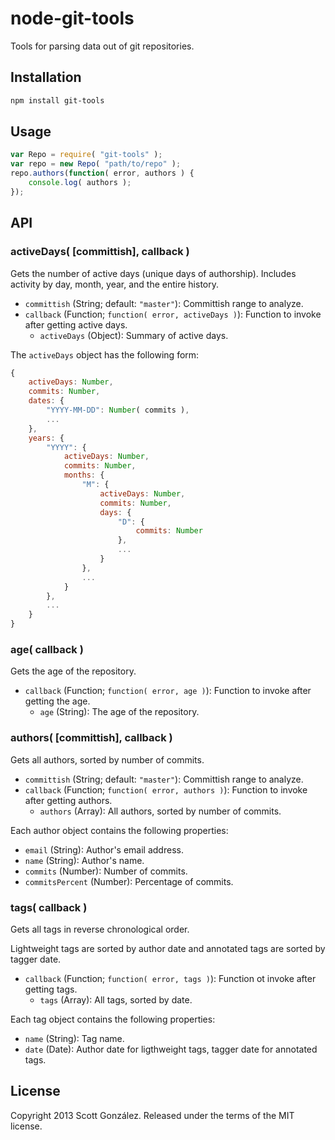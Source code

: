 # node-git-tools

Tools for parsing data out of git repositories.

## Installation

```sh
npm install git-tools
```

## Usage

```js
var Repo = require( "git-tools" );
var repo = new Repo( "path/to/repo" );
repo.authors(function( error, authors ) {
	console.log( authors );
});
```



## API

### activeDays( [committish], callback )

Gets the number of active days (unique days of authorship). Includes activity
by day, month, year, and the entire history.

* `committish` (String; default: `"master"`): Committish range to analyze.
* `callback` (Function; `function( error, activeDays )`): Function to invoke after getting active days.
  * `activeDays` (Object): Summary of active days.

The `activeDays` object has the following form:

```js
{
	activeDays: Number,
	commits: Number,
	dates: {
		"YYYY-MM-DD": Number( commits ),
		...
	},
	years: {
		"YYYY": {
			activeDays: Number,
			commits: Number,
			months: {
				"M": {
					activeDays: Number,
					commits: Number,
					days: {
						"D": {
							commits: Number
						},
						...
					}
				},
				...
			}
		},
		...
	}
}
```



### age( callback )

Gets the age of the repository.

* `callback` (Function; `function( error, age )`): Function to invoke after getting the age.
  * `age` (String): The age of the repository.



### authors( [committish], callback )

Gets all authors, sorted by number of commits.

* `committish` (String; default: `"master"`): Committish range to analyze.
* `callback` (Function; `function( error, authors )`): Function to invoke after getting authors.
  * `authors` (Array): All authors, sorted by number of commits.

Each author object contains the following properties:

* `email` (String): Author's email address.
* `name` (String): Author's name.
* `commits` (Number): Number of commits.
* `commitsPercent` (Number): Percentage of commits.



### tags( callback )

Gets all tags in reverse chronological order.

Lightweight tags are sorted by author date and annotated tags are sorted by tagger date.

* `callback` (Function; `function( error, tags )`): Function ot invoke after getting tags.
  * `tags` (Array): All tags, sorted by date.

Each tag object contains the following properties:

* `name` (String): Tag name.
* `date` (Date): Author date for ligthweight tags, tagger date for annotated tags.



## License

Copyright 2013 Scott González. Released under the terms of the MIT license.
